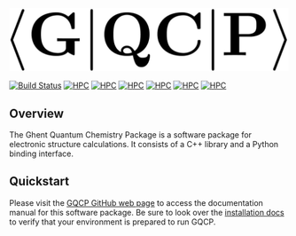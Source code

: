 
![GQCP](media/logo.jpg)

[![Build Status](https://travis-ci.org/GQCG/GQCP.svg?branch=master)](https://travis-ci.org/GQCG/GQCP)
[![HPC](https://img.shields.io/badge/UGentHPC-delcatty-green.svg)](https://www.ugent.be/hpc/en)
[![HPC](https://img.shields.io/badge/UGentHPC-phanpy-green.svg)](https://www.ugent.be/hpc/en)
[![HPC](https://img.shields.io/badge/UGentHPC-golett-green.svg)](https://www.ugent.be/hpc/en)
[![HPC](https://img.shields.io/badge/UGentHPC-swalot-green.svg)](https://www.ugent.be/hpc/en)
[![HPC](https://img.shields.io/badge/UGentHPC-skitty-green.svg)](https://www.ugent.be/hpc/en)
[![HPC](https://img.shields.io/badge/UGentHPC-victini-green.svg)](https://www.ugent.be/hpc/en)

## Overview

The Ghent Quantum Chemistry Package is a software package for electronic structure calculations. It consists of a C++ library and a Python binding interface. 

## Quickstart

Please visit the [GQCP GitHub web page](https://gqcg.github.io/GQCP/) to access the documentation manual for this software package. Be sure to look over the [installation docs](install.md) to verify that your environment is prepared to run GQCP.
